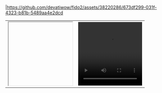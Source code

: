 |https://github.com/devatiwow/fido2/assets/38220286/673df299-031f-4323-b81b-5489aa4e2dcd

<div id="videoal">
<table>
    <tr>
        <td>
            <iframe width="200" height="200" controls>
                <source src="https://github.com/devatiwow/fido2/assets/38220286/673df299-031f-4323-b81b-5489aa4e2dcd">
                <source src="https://github.com/devatiwow/fido2/assets/38220286/673df299-031f-4323-b81b-5489aa4e2dcd">
            </iframe>
       </td>
       <td>
           <video width="200" height="200" controls>
              <source src="Video.mp4" type="video/mp4">
              <source src="Video.ogg" type="video/ogg">
           </video>
       </td>
    </tr>
</table>
</div>
